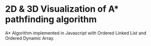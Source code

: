 # 2D & 3D Visualization of A* pathfinding algorithm
A* Algorithm implemented in Javascript with Ordered Linked List and Ordered Dynamic Array.
